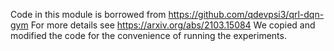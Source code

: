 Code in this module is borrowed from https://github.com/qdevpsi3/qrl-dqn-gym 
For more details see https://arxiv.org/abs/2103.15084 
We copied and modified the code for the convenience of running the experiments. 